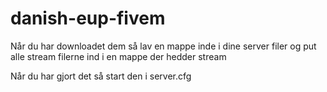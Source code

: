 # danish-eup-fivem

Når du har downloadet dem så lav en mappe inde i dine server filer og put alle stream filerne ind i en mappe der hedder stream


Når du har gjort det så start den i server.cfg
